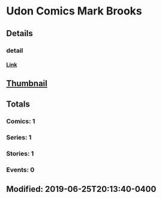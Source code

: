 # Udon Comics Mark Brooks 
## Details
### detail
#### [Link](http://marvel.com/comics/creators/13797/udon_comics_mark_brooks?utm_campaign=apiRef&utm_source=225578a89fc76f3d20fbffda5d17a88d)
## [Thumbnail](http://i.annihil.us/u/prod/marvel/i/mg/b/40/image_not_available.jpg)
## Totals
### Comics: 1
### Series: 1
### Stories: 1
### Events: 0
## Modified: 2019-06-25T20:13:40-0400